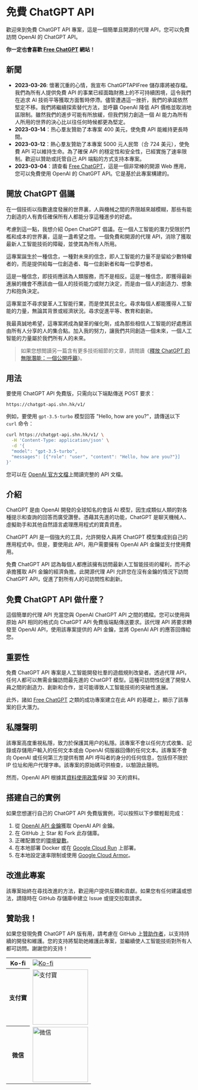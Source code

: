 # 免費 ChatGPT API

歡迎來到免費 ChatGPT API 專案，這是一個簡單且開源的代理 API，您可以免費訪問 OpenAI 的 ChatGPT API。

**你一定也會喜歡 [Free ChatGPT](https://github.com/ztjhz/FreeChatGPT) 網站！**

## 新聞

- **2023-03-26**: 懷著沉重的心情，我宣布 ChatGPTAPIFree 儲存庫將被存檔。我們為所有人提供免費 API 的事業已經面臨財務上的不可持續困境，這令我們在追求 AI 技術平等獲取方面暫時停滯。儘管遭遇這一挫折，我們的承諾依然堅定不移。我們將繼續探索替代方法，並呼籲 OpenAI 降低 API 價格並取消地區限制。雖然我們的進步可能有所放緩，但我們努力創造一個 AI 能力為所有人所用的世界的決心比以往任何時候都更為堅定。
- **2023-03-14**：热心羣友贊助了本專案 400 美元，使免費 API 能維持更長時間。
- **2023-03-12**：熱心羣友贊助了本專案 5000 元人民幣（合 724 美元），使免費 API 可以維持生命。為了確保 API 的穩定性和安全性，已經實施了速率限制。歡迎以贊助或託管自己 API 端點的方式支持本專案。
- **2023-03-04**：請查看 [Free ChatGPT](https://freechatgpt.chat/)，這是一個非常棒的開源 Web 應用，您可以免費使用 OpenAI 的 ChatGPT API。它是基於此專案構建的。

## 開放 ChatGPT 倡議

在一個技術以指數速度發展的世界裏，人與機械之間的界限越來越模糊，那些有能力創造的人有責任確保所有人都能分享這種進步的好處。

考慮到這一點，我想介紹 Open ChatGPT 倡議。在一個人工智能的潛力受限於門檻和成本的世界裏，這是一盞希望之燈。一個免費和開源的代理 API，消除了獲取最新人工智能技術的障礙，並使其為所有人所用。

這專案誕生於一種信念，一種對未來的信念，即人工智能的力量不是留給少數特權者的，而是提供給每一位創造者、每一位創新者和每一位夢想者。

這是一種信念，即技術應該為人類服務，而不是相反。這是一種信念，即獲得最新進展的機會不應該由一個人的技術能力或財力決定，而是由一個人的創造力、想象力和抱負決定。

這專案並不尋求變革人工智能行業，而是使其民主化。尋求每個人都能獲得人工智能的力量，無論其背景或經濟狀況。尋求促進平等、教育和創新。

我最真誠地希望，這專案將成為變革的催化劑，成為那些相信人工智能的好處應該由所有人分享的人的集合點。加入我的努力，讓我們共同創造一個未來，一個人工智能的力量屬於我們所有人的未來。

> 如果您想閲讀另一篇含有更多技術細節的文章，請閲讀《[釋放 ChatGPT 的無限潛能：一個公開呼籲](https://medium.com/@ayaka_90553/%E9%87%8A%E6%94%BE-chatgpt-%E7%9A%84%E6%97%A0%E9%99%90%E6%BD%9C%E8%83%BD-%E4%B8%80%E4%B8%AA%E5%85%AC%E5%BC%80%E5%91%BC%E5%90%81-7195a12f05f2)》。

## 用法

要使用 ChatGPT API 免費版，只需向以下端點傳送 POST 要求：

```raw
https://chatgpt-api.shn.hk/v1/
```

例如，要使用 `gpt-3.5-turbo` 模型回答 "Hello, how are you?"，請傳送以下 `curl` 命令：

```sh
curl https://chatgpt-api.shn.hk/v1/ \
  -H 'Content-Type: application/json' \
  -d '{
  "model": "gpt-3.5-turbo",
  "messages": [{"role": "user", "content": "Hello, how are you?"}]
}'
```

您可以在 [OpenAI 官方文檔](https://platform.openai.com/docs/api-reference/chat/create)上閲讀完整的 API 文檔。

## 介紹

ChatGPT 是由 OpenAI 開發的全球知名的會話 AI 模型，因生成類似人類的對各種提示和查詢的回答而廣受讚譽。憑藉其先進的功能，ChatGPT 是聊天機械人、虛擬助手和其他自然語言處理應用程式的寶貴資產。

ChatGPT API 是一個強大的工具，允許開發人員將 ChatGPT 模型集成到自己的應用程式中。但是，要使用此 API，用户需要擁有 OpenAI API 金鑰並支付使用費用。

免費 ChatGPT API 認為每個人都應該擁有訪問最新人工智能技術的權利，而不必承擔獲取 API 金鑰的經濟負擔。此開源代理 API 允許您在沒有金鑰的情況下訪問 ChatGPT API，促進了對所有人的可訪問性和創新。

## 免費 ChatGPT API 做什麼？

這個簡單的代理 API 充當您與 OpenAI ChatGPT API 之間的橋樑。您可以使用與原始 API 相同的格式向 ChatGPT API 免費版端點傳送要求。該代理 API 將要求轉發至 OpenAI API，使用該專案提供的 API 金鑰，並將 OpenAI API 的應答回傳給您。

## 重要性

免費 ChatGPT API 專案是人工智能開發社羣的遊戲規則改變者。透過代理 API，任何人都可以無需金鑰訪問最先進的 ChatGPT 模型。這種可訪問性促進了開發人員之間的創造力、創新和合作，並可能導致人工智能技術的突破性進展。

此外，諸如 [Free ChatGPT](https://freechatgpt.chat/) 之類的成功專案建立在此 API 的基礎上，顯示了該專案的巨大潛力。

## 私隱聲明

該專案高度重視私隱，致力於保護其用户的私隱。該專案不會以任何方式收集、記錄或存儲用户輸入的任何文本或由 OpenAI 伺服器回傳的任何文本。該專案不會向 OpenAI 或任何第三方提供有關 API 呼叫者的身分的任何信息，包括但不限於 IP 位址和用户代理字串。該專案的原始碼可供檢查，以驗證此聲明。

然而，OpenAI API 根據其[資料使用政策](https://platform.openai.com/docs/data-usage-policies)保留 30 天的資料。

## 搭建自己的實例

如果您想運行自己的 ChatGPT API 免費版實例，可以按照以下步驟輕鬆完成：

1. 從 [OpenAI API 金鑰](https://platform.openai.com/account/api-keys)獲取 OpenAI API 金鑰。
1. 在 GitHub 上 Star 和 Fork 此存儲庫。
1. 正確配置您的[環境變數](.env.example)。
1. 在本地部署 Docker 或在 [Google Cloud Run](https://cloud.google.com/run) 上部署。
1. 在本地設定速率限制或使用 [Google Cloud Armor](https://cloud.google.com/armor/docs/rate-limiting-overview)。

## 改進此專案

該專案始終在尋找改進的方法，歡迎用户提供反饋和貢獻。如果您有任何建議或想法，請隨時在 GitHub 存儲庫中建立 Issue 或提交拉取請求。

## 贊助我！

如果您發現免費 ChatGPT API 版有用，請考慮在 GitHub 上[贊助作者](https://github.com/sponsors/ayaka14732)，以支持持續的開發和維護。您的支持將幫助她維護此專案，並繼續使人工智能技術對所有人都可訪問。謝謝您的支持！

<table>
  <tr>
    <th>Ko-fi</th>
    <td><a href="https://ko-fi.com/freechatgpt"><img src="https://ko-fi.com/img/githubbutton_sm.svg" alt="Ko-fi"></a></td>
  </tr>
  <tr>
    <th>支付寶</th>
    <td><img src="https://ayaka14732.github.io/sponsor/alipay.jpg" alt="支付寶" width="150"></td>
  </tr>
  <tr>
    <th>微信</th>
    <td><img src="https://ayaka14732.github.io/sponsor/wechat.png" alt="微信" width="150"></td>
  </tr>
</table>
